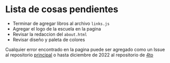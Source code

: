 # Lista de cosas pendientes

* Terminar de agregar libros al archivo ``` links.js ```
* Agregar el logo de la escuela en la pagina
* Revisar la redaccion del ``` about.html ```
* Revisar diseño y paleta de colores

Cualquier error encontrado en la pagina puede ser agregado como un Issue al repositorio [principal](https://github.com/rioivds/biblioteca-virtual) o hasta diciembre de 2022 al repositorio de [4to](https://github.com/jedihilario/biblioteca-virtual-escuela)
